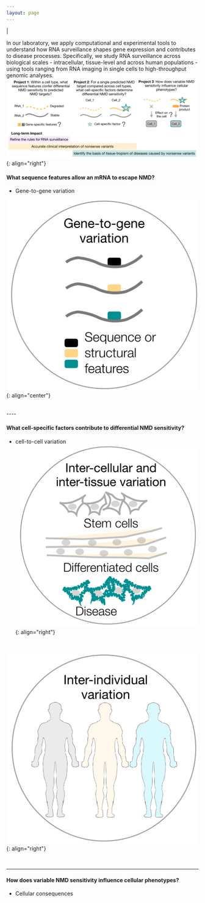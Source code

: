 ```yaml
---
layout: page
---
```


|

In our laboratory, we apply computational and experimental tools to understand how RNA surveillance shapes gene expression and contributes to disease processes. Specifically, we study RNA surveillance across biological scales - intracellular, tissue-level and across human populations - using tools ranging from RNA imaging in single cells to high-throughput genomic analyses. 
![img](/img/research-overview.png){: align="right"}


#### What sequence features allow an mRNA to escape NMD?
* Gene-to-gene variation

![img](/img/gene-to-gene.png){: align="center"}


<br>
----

#### What cell-specific factors contribute to differential NMD sensitivity?
* cell-to-cell variation
![img](/img/inter-cellular.png){: align="right"}
<br>

![img](/img/inter-individual.png){: align="right"}

<br>

----

#### How does variable NMD sensitivity influence cellular phenotypes?
* Cellular consequences

<br>

